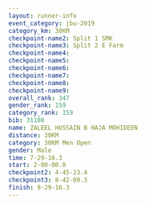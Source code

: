 ```yaml
---
layout: runner-info 
event_category: jbu-2019 
category_km: 30KM 
checkpoint-name2: Split 1 SMK 
checkpoint-name3: Split 2 E Farm 
checkpoint-name4: 
checkpoint-name5: 
checkpoint-name6: 
checkpoint-name7: 
checkpoint-name8: 
checkpoint-name9: 
overall_rank: 347
gender_rank: 159
category_rank: 159
bib: 31100
name: ZALEEL HUSSAIN B HAJA MOHIDEEN
distance: 30KM
category: 30KM Men Open
gender: Male
time: 7-29-16.3
start: 2-00-00.0
checkpoint2: 4-45-23.4
checkpoint3: 8-42-09.3
finish: 9-29-16.3
---
```

